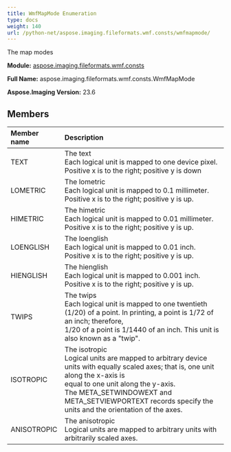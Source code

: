 ```yaml
---
title: WmfMapMode Enumeration
type: docs
weight: 140
url: /python-net/aspose.imaging.fileformats.wmf.consts/wmfmapmode/
---
```


The map modes

**Module:** [aspose.imaging.fileformats.wmf.consts](/imaging/python-net/aspose.imaging.fileformats.wmf.consts/)

**Full Name:** aspose.imaging.fileformats.wmf.consts.WmfMapMode

**Aspose.Imaging Version:** 23.6

## **Members**
| **Member name** | **Description** |
| :- | :- |
| TEXT | The text<br/>                Each logical unit is mapped to one device pixel. Positive x is to the right; positive y is down |
| LOMETRIC | The lometric<br/>                Each logical unit is mapped to 0.1 millimeter. Positive x is to the right; positive y is up. |
| HIMETRIC | The himetric<br/>                Each logical unit is mapped to 0.01 millimeter. Positive x is to the right; positive y is up. |
| LOENGLISH | The loenglish<br/>                Each logical unit is mapped to 0.01 inch. Positive x is to the right; positive y is up. |
| HIENGLISH | The hienglish<br/>                Each logical unit is mapped to 0.001 inch. Positive x is to the right; positive y is up. |
| TWIPS | The twips<br/>                Each logical unit is mapped to one twentieth (1/20) of a point. In printing, a point is 1/72 of an inch; therefore,<br/>                1/20 of a point is 1/1440 of an inch. This unit is also known as a "twip". |
| ISOTROPIC | The isotropic<br/>                Logical units are mapped to arbitrary device units with equally scaled axes; that is, one unit along the x-axis is<br/>                equal to one unit along the y-axis.<br/>                The META_SETWINDOWEXT and META_SETVIEWPORTEXT records specify the units and the orientation of the axes. |
| ANISOTROPIC | The anisotropic<br/>                Logical units are mapped to arbitrary units with arbitrarily scaled axes. |
